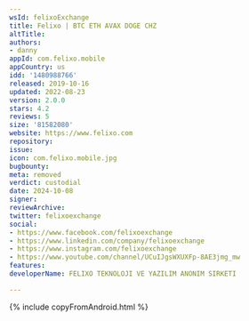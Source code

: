 ```yaml
---
wsId: felixoExchange
title: Felixo | BTC ETH AVAX DOGE CHZ
altTitle: 
authors:
- danny
appId: com.felixo.mobile
appCountry: us
idd: '1480988766'
released: 2019-10-16
updated: 2022-08-23
version: 2.0.0
stars: 4.2
reviews: 5
size: '81582080'
website: https://www.felixo.com
repository: 
issue: 
icon: com.felixo.mobile.jpg
bugbounty: 
meta: removed
verdict: custodial
date: 2024-10-08
signer: 
reviewArchive: 
twitter: felixoexchange
social:
- https://www.facebook.com/felixoexchange
- https://www.linkedin.com/company/felixoexchange
- https://www.instagram.com/felixoexchange
- https://www.youtube.com/channel/UCuIJgsWXUXFp-8AE3jmg_mw
features: 
developerName: FELIXO TEKNOLOJI VE YAZILIM ANONIM SIRKETI

---
```


{% include copyFromAndroid.html %}